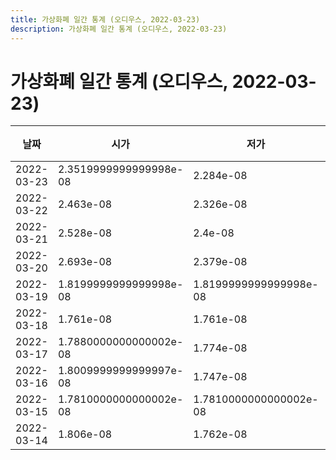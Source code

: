 ```yaml
---
title: 가상화폐 일간 통계 (오디우스, 2022-03-23)
description: 가상화폐 일간 통계 (오디우스, 2022-03-23)
---
```


가상화폐 일간 통계 (오디우스, 2022-03-23)
===

|날짜|시가|저가|고가|종가|비고|
|--|--|--|--|--|--|
|2022-03-23|2.3519999999999998e-08|2.284e-08|2.6299999999999997e-08|2.393e-08|    |
|2022-03-22|2.463e-08|2.326e-08|2.65e-08|2.3519999999999998e-08|    |
|2022-03-21|2.528e-08|2.4e-08|2.962e-08|2.463e-08|    |
|2022-03-20|2.693e-08|2.379e-08|3.128e-08|2.548e-08|    |
|2022-03-19|1.8199999999999998e-08|1.8199999999999998e-08|2.998e-08|2.642e-08|    |
|2022-03-18|1.761e-08|1.761e-08|1.8389999999999998e-08|1.836e-08|    |
|2022-03-17|1.7880000000000002e-08|1.774e-08|1.871e-08|1.803e-08|    |
|2022-03-16|1.8009999999999997e-08|1.747e-08|1.832e-08|1.808e-08|    |
|2022-03-15|1.7810000000000002e-08|1.7810000000000002e-08|1.825e-08|1.8e-08|    |
|2022-03-14|1.806e-08|1.762e-08|1.815e-08|1.792e-08|    |
